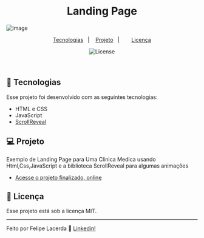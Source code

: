 <h1 align="center">Landing Page </h1>

![image](https://user-images.githubusercontent.com/99082399/210460449-76b0c4ea-7828-4ff2-9753-cf1d257e622f.png)

<p align="center">
  <a href="#-tecnologias">Tecnologias</a>&nbsp;&nbsp;&nbsp;|&nbsp;&nbsp;&nbsp;
  <a href="#-projeto">Projeto</a>&nbsp;&nbsp;&nbsp;|&nbsp;&nbsp;&nbsp;
 &nbsp;&nbsp;&nbsp;
  <a href="#memo-licença">Licença</a>
</p>

<p align="center">
  <img alt="License" src="https://img.shields.io/static/v1?label=license&message=MIT&color=49AA26&labelColor=000000">
</p>

<br>

## 🚀 Tecnologias

Esse projeto foi desenvolvido com as seguintes tecnologias:

- HTML e CSS
- JavaScript
- [ScrollReveal](https://scrollrevealjs.org/)

## 💻 Projeto

Exemplo de Landing Page para Uma Clinica Medica usando Html,Css,JavaScript e a biblioteca ScrollReveal para algumas animações

- [Acesse o projeto finalizado, online]( https://lordghapa.github.io/NLW-Doctor-Care/)


## :memo: Licença

Esse projeto está sob a licença MIT.

---

Feito por Felipe Lacerda :wave: [Linkedin!](https://www.linkedin.com/in/felipe-lacerda-oliveira-274554125/)
